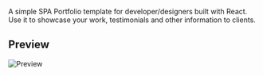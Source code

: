 

A simple SPA Portfolio template for developer/designers built with React. Use it to showcase your work, testimonials and other information to clients.

## Preview
![Preview](public\images\previewportfolio.png)

<!-- ## How to use
1. Clone/Download the repo.
2. Run  ``` npm install ```.
3. Change the values in ```src/resumeData.js``` to suit your use-case.
4. Run ```npm start``` to spin the up the local dev server port 3000.(http://localhost:3000).
5. Make required changes in ```src/resumeData.js``` to suit your needs. -->

